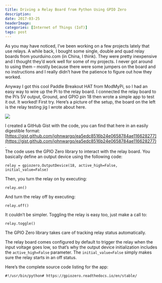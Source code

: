 ```yaml
---
title: Driving a Relay Board from Python Using GPIO Zero
description: 
date: 2017-03-25
headerImage: 
categories: [Internet of Things (IoT)]
tags: post
---
```


As you may have noticed, I’ve been working on a few projects lately that use relays. A while back, I bought some single, double and quad relay boards from yourduino.com (in China, I think). They were pretty inexpensive and I thought they’d work well for some of my projects. I never got around to using them – mostly because there were some jumpers on the board and no instructions and I really didn’t have the patience to figure out how they worked.

Anyway I got this cool Paddle Breakout HAT from ModMyPi, so I had an easy way to wire up the Pi to the relay board. I connected the relay board to the Pi’s 5V output, Ground, and GPIO pin 18 then wrote a simple app to test it out. It worked! First try. Here’s a picture of the setup, the board on the left is the relay testing jig I wrote about here.

![](/images/2017/pi-relay-board-setup.png)

I created a GitHub Gist with the code, you can find that here in an easily digestible format: [https://gist.github.com/johnwargo/ea5edc8516b24e0658784ae116628277](https://gist.github.com/johnwargo/ea5edc8516b24e0658784ae116628277).  
The code uses the GPIO Zero library to interact with the relay board. You basically define an output device using the following code:

    relay = gpiozero.OutputDevice(18, active_high=False, initial_value=False)

Then, you turn the relay on by executing:

    relay.on()

And turn the relay off by executing:

    relay.off()

It couldn’t be simpler. Toggling the relay is easy too, just make a call to:

    relay.toggle()

The GPIO Zero library takes care of tracking relay status automatically.

The relay board comes configured by default to trigger the relay when the input voltage goes low, so that’s why the output device initialization includes the `active_high=False` parameter. The `initial_value=False` simply makes sure the relay starts in an off status.

Here’s the complete source code listing for the app:

    #!/usr/bin/python# https://gpiozero.readthedocs.io/en/stable/